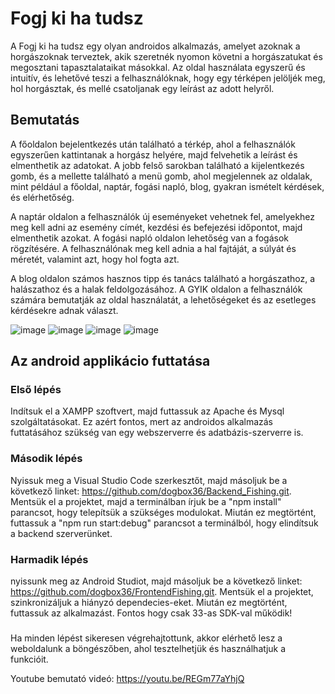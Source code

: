 # Fogj ki ha tudsz

A Fogj ki ha tudsz egy olyan androidos alkalmazás, amelyet azoknak a horgászoknak terveztek, akik szeretnék nyomon követni a horgászatukat és megosztani tapasztalataikat másokkal. Az oldal használata egyszerű és intuitív, és lehetővé teszi a felhasználóknak, hogy egy térképen jelöljék meg, hol horgásztak, és mellé csatoljanak egy leírást az adott helyről.

## Bemutatás

A főoldalon bejelentkezés után található a térkép, ahol a felhasználók egyszerűen kattintanak a horgász helyére, majd felvehetik a leírást és elmenthetik az adatokat. A jobb felső sarokban található a kijelentkezés gomb, és a mellette található a menü gomb, ahol megjelennek az oldalak, mint például a főoldal, naptár, fogási napló, blog, gyakran ismételt kérdések, és elérhetőség.




A naptár oldalon a felhasználók új eseményeket vehetnek fel, amelyekhez meg kell adni az esemény címét, kezdési és befejezési időpontot, majd elmenthetik azokat. A fogási napló oldalon lehetőség van a fogások rögzítésére. A felhasználónak meg kell adnia a hal fajtáját, a súlyát és méretét, valamint azt, hogy hol fogta azt.


A blog oldalon számos hasznos tipp és tanács található a horgászathoz, a halászathoz és a halak feldolgozásához. A GYIK oldalon a felhasználók számára bemutatják az oldal használatát, a lehetőségeket és az esetleges kérdésekre adnak választ.

![image](https://user-images.githubusercontent.com/112927855/235770921-1a86f81c-cf42-410b-bf51-e381b4cca2b8.png)
![image](https://user-images.githubusercontent.com/112927855/235770992-ea06c102-7307-4c00-8557-3efd55ae5aea.png)
![image](https://user-images.githubusercontent.com/112927855/235771028-b5e58d02-f369-458c-bb31-aa3210026d09.png)
![image](https://user-images.githubusercontent.com/112927855/235771067-6221a90c-9c22-4a6e-affb-4a0f6155577c.png)


## Az android applikácio futtatása

### Első lépés
Indítsuk el a XAMPP szoftvert, majd futtassuk az Apache és Mysql szolgáltatásokat. Ez azért fontos, mert az androidos alkalmazás futtatásához szükség van egy webszerverre és adatbázis-szerverre is.

### Második lépés

Nyissuk meg a Visual Studio Code szerkesztőt, majd másoljuk be a következő linket: https://github.com/dogbox36/Backend_Fishing.git. Mentsük el a projektet, majd a terminálban írjuk be a "npm install" parancsot, hogy telepítsük a szükséges modulokat. Miután ez megtörtént, futtassuk a "npm run start:debug" parancsot a terminálból, hogy elindítsuk a backend szerverünket.

### Harmadik lépés

nyissunk meg az Android Studiot, majd másoljuk be a következő linket: https://github.com/dogbox36/FrontendFishing.git. Mentsük el a projektet, szinkronizáljuk a hiányzó dependecies-eket. Miután ez megtörtént, futtassuk az alkalmazást. Fontos hogy csak 33-as SDK-val működik!

### 

Ha minden lépést sikeresen végrehajtottunk, akkor elérhető lesz a weboldalunk a böngészőben, ahol tesztelhetjük és használhatjuk a funkcióit.

Youtube bemutató videó: https://youtu.be/REGm77aYhjQ
